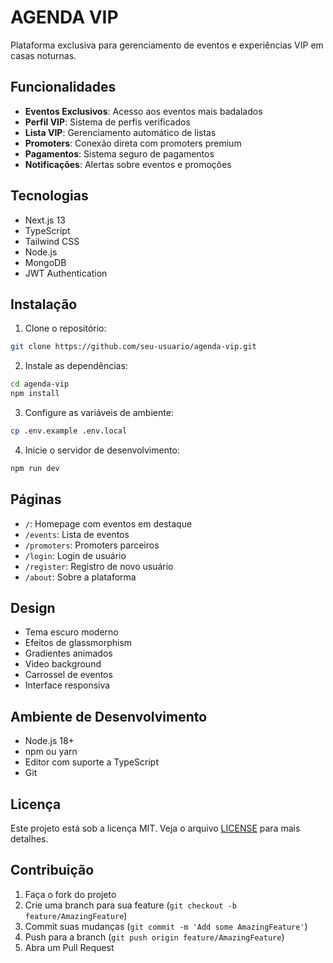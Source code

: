# AGENDA VIP

Plataforma exclusiva para gerenciamento de eventos e experiências VIP em casas noturnas.

## Funcionalidades

- **Eventos Exclusivos**: Acesso aos eventos mais badalados
- **Perfil VIP**: Sistema de perfis verificados
- **Lista VIP**: Gerenciamento automático de listas
- **Promoters**: Conexão direta com promoters premium
- **Pagamentos**: Sistema seguro de pagamentos
- **Notificações**: Alertas sobre eventos e promoções

## Tecnologias

- Next.js 13
- TypeScript
- Tailwind CSS
- Node.js
- MongoDB
- JWT Authentication

## Instalação

1. Clone o repositório:
```bash
git clone https://github.com/seu-usuario/agenda-vip.git
```

2. Instale as dependências:
```bash
cd agenda-vip
npm install
```

3. Configure as variáveis de ambiente:
```bash
cp .env.example .env.local
```

4. Inicie o servidor de desenvolvimento:
```bash
npm run dev
```

## Páginas

- `/`: Homepage com eventos em destaque
- `/events`: Lista de eventos
- `/promoters`: Promoters parceiros
- `/login`: Login de usuário
- `/register`: Registro de novo usuário
- `/about`: Sobre a plataforma

## Design

- Tema escuro moderno
- Efeitos de glassmorphism
- Gradientes animados
- Video background
- Carrossel de eventos
- Interface responsiva

## Ambiente de Desenvolvimento

- Node.js 18+
- npm ou yarn
- Editor com suporte a TypeScript
- Git

## Licença

Este projeto está sob a licença MIT. Veja o arquivo [LICENSE](LICENSE) para mais detalhes.

## Contribuição

1. Faça o fork do projeto
2. Crie uma branch para sua feature (`git checkout -b feature/AmazingFeature`)
3. Commit suas mudanças (`git commit -m 'Add some AmazingFeature'`)
4. Push para a branch (`git push origin feature/AmazingFeature`)
5. Abra um Pull Request
